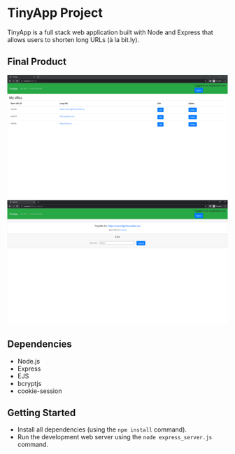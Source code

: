 # TinyApp Project

TinyApp is a full stack web application built with Node and Express that allows users to shorten long URLs (à la bit.ly).

## Final Product

!["Image of URLs page"](https://github.com/hdewett/tinyapp/blob/master/docs/urlsPage.png?raw=true)
!["Image of edit URL page"](https://github.com/hdewett/tinyapp/blob/master/docs/editURLPage.png?raw=true)

## Dependencies

- Node.js
- Express
- EJS
- bcryptjs
- cookie-session

## Getting Started

- Install all dependencies (using the `npm install` command).
- Run the development web server using the `node express_server.js` command.
